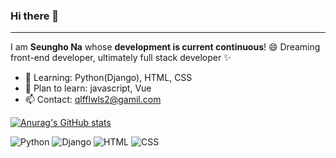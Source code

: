 ### Hi there 👋
---
I am **Seungho Na** whose **development is current continuous**! 😄
Dreaming front-end developer, ultimately full stack developer ✨
+ 🌱 Learning: Python(Django), HTML, CSS
+ 📄 Plan to learn: javascript, Vue
+ 📫 Contact: qlfflwls2@gamil.com

<!--
**qlfflwls5/qlfflwls5** is a ✨ _special_ ✨ repository because its `README.md` (this file) appears on your GitHub profile.

Here are some ideas to get you started:

- 🔭 I’m currently working on ...
- 🌱 I’m currently learning ...
- 👯 I’m looking to collaborate on ...
- 🤔 I’m looking for help with ...
- 💬 Ask me about ...
- 📫 How to reach me: ...
- 😄 Pronouns: ...
- ⚡ Fun fact: ...
-->
[![Anurag's GitHub stats](https://github-readme-stats.vercel.app/api?username=qlfflwls5&show_icons=true&theme=dracula)](https://github.com/anuraghazra/github-readme-stats)

![Python](https://img.shields.io/badge/Python-3766AB?style=flat-square&logo=Python&logoColor=white)
![Django](https://img.shields.io/badge/Django-092E20?style=flat-square&logo=Django&logoColor=white)
![HTML](https://img.shields.io/badge/HTML-E34F26?style=flat-square&logo=HTML5&logoColor=white)
![CSS](https://img.shields.io/badge/CSS-1572B6?style=flat-square&logo=CSS3&logoColor=white)
